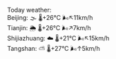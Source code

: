Today weather:  
Beijing: 🌫  🌡️+26°C 🌬️↖11km/h  
Tianjin: 🌦   🌡️+26°C 🌬️↗7km/h  
Shijiazhuang: ☁️   🌡️+21°C 🌬️↖15km/h  
Tangshan: ⛅️  🌡️+27°C 🌬️↑5km/h  
